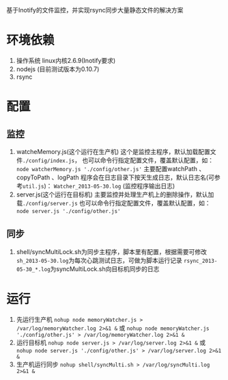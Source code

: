 基于Inotify的文件监控，并实现rsync同步大量静态文件的解决方案

# 环境依赖
1. 操作系统 linux内核2.6.9(Inotify要求)
2. nodejs (目前测试版本为0.10.7)
3. rsync

# 配置
## 监控
1. watcheMemory.js(这个运行在生产机)
这个是监控主程序，默认加载配置文件`./config/index.js`，
也可以命令行指定配置文件，覆盖默认配置，如：`node watcherMemory.js './config/other.js'`
主要配置watchPath 、copyToPath 、logPath
程序会在日志目录下按天生成日志，默认日志名(可参考`util.js`)：
`Watcher_2013-05-30.log` (监控程序输出日志)
2. server.js(这个运行在目标机)
主要监控并处理生产机上的删除操作，默认加载`./config/server.js`
也可以命令行指定配置文件，覆盖默认配置，如：`node server.js './config/other.js'`

## 同步
1. shell/syncMultiLock.sh为同步主程序，脚本里有配置，根据需要可修改
`sh_2013-05-30.log`为每次心跳测试日志，可做为脚本运行记录
`rsync_2013-05-30_*.log`为syncMultiLock.sh向目标机同步的日志

# 运行
1. 先运行生产机
`nohup node memoryWatcher.js > /var/log/memoryWatcher.log 2>&1 &`
或
`nohup node memoryWatcher.js './config/other.js' > /var/log/memoryWatcher.log 2>&1 &`
2. 运行目标机
`nohup node server.js > /var/log/server.log 2>&1 &`
或
`nohup node server.js './config/other.js' > /var/log/server.log 2>&1 &`
3. 生产机运行同步
`nohup shell/syncMulti.sh > /var/log/syncMulti.log 2>&1 &`